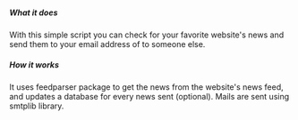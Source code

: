 ##### What it does

With this simple script you can check for your favorite website's news and send them to your email address of to someone else.

##### How it works

It uses feedparser package to get the news from the website's news feed, and updates a database for every news sent (optional). Mails are sent using smtplib library.